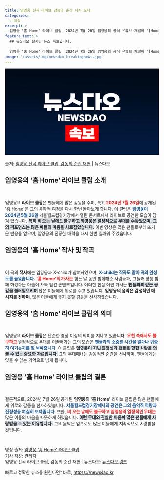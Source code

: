 ```yaml
---
title: 임영웅 신곡 라이브 감동의 순간 다시 오다
categories:
  - 음악
excerpt: >
  임영웅 '홈 Home' 라이브 클립  2024년 7월 26일 임영웅의 공식 유튜브 채널에 '[Home] Li…
feature_text: >
  ## 뉴스다오 실시간 뉴스 속보입니다.

  임영웅 '홈 Home' 라이브 클립  2024년 7월 26일 임영웅의 공식 유튜브 채널에 '[Home] Li…
image: '/assets/img/newsdao_breakingnews.jpg'
---
```


![뉴스다오 속보](/assets/img/newsdao_breakingnews.jpg)

<p>출처: <a href="httpss://newsdao.kr/5085" rel="dofollow">임영웅 신곡 라이브 클립, 감동의 순간 재현</a> | 뉴스다오</p>

<h2 data-ke-size="size26">임영웅의 '홈 Home' 라이브 클립 소개</h2>

<p data-ke-size="size16">&nbsp;</p>

임영웅의 <b>라이브 클립</b>은 팬들에게 많은 감동을 주며, 특히 <b><span style="color: #ee2323;">2024년 7월 26일</span></b>에 공개된 '홈 Home'은 그의 음악적 여정을 다시 한번 돌아보게 합니다. 이 클립은 <b><span style="color: #1a5490;">임영웅이 2024년 5월 26일</span></b> 서울월드컵경기장에서 열린 콘서트에서 라이브로 공연한 모습이 담겨 있습니다. <b><span style="background-color: #21538527;">특히 비 오는 날에도 불구하고 임영웅은 열정적으로 무대를 수놓았으며, 그의 퍼포먼스는 많은 이들의 마음을 사로잡았습니다.</span></b> 이번 영상은 많은 팬들로부터 뜨거운 반응을 얻으며, 임영웅의 진정한 매력을 다시 한번 일깨워 주었습니다.

<h2 data-ke-size="size26">임영웅의 '홈 Home' 작사 및 작곡</h2>

<p data-ke-size="size16">&nbsp;</p>

이 곡의 <b>작사</b>에는 임영웅과 X-child가 참여하였으며, <b><span style="color: #1a5490;">X-child는 작곡도 맡아 곡의 완성도를 높였습니다.</span></b> <b><span style="color: #ee2323;">'홈 Home'의 가사는</span></b> 힘든 날 동안 함께해준 사람들과, 그들과 평생 함께 하겠다는 마음이 가득 담긴 콘텐츠입니다. 이러한 진심 어린 가사는 <b><span style="background-color: #21538527;">팬들과의 깊은 공감을 불러일으키며</span></b> 많은 이들에게 위로를 주고 있습니다. <b>임영웅의 음악은 감성적인 메시지를 전하며</b>, 많은 이들에게 잊지 못할 감동을 선사하였습니다.

<h2 data-ke-size="size26">임영웅의 '홈 Home' 라이브 클립의 의미</h2>

<p data-ke-size="size16">&nbsp;</p>

임영웅의 <b>라이브 클립</b>은 단순한 영상 이상의 의미를 지니고 있습니다. <b><span style="color: #ee2323;">우천 속에서도 불구하고</span></b> 열정적으로 무대를 이끌어가는 그의 모습은 <b><span style="color: #1a5490;">팬들과의 소중한 시간을 얼마나 귀중히 여기는지를 잘 보여줍니다.</span></b> 이 클립은 <b><span style="background-color: #21538527;">임영웅이 지닌 진정성과 팬들을 향한 사랑을 엿볼 수 있는 중요한 자료입니다.</span></b> 그의 무대매너는 감동적인 순간을 선사하며, 팬들에게는 잊을 수 없는 기억으로 남게 됩니다.

<h2 data-ke-size="size26">임영웅 '홈 Home' 라이브 클립의 결론</h2>

<p data-ke-size="size16">&nbsp;</p>

결론적으로, 2024년 7월 26일 공개된 <b>임영웅의 '홈 Home'</b> 라이브 클립은 많은 팬들에게 위로와 감동을 선사하였습니다. <b><span style="color: #1a5490;">서울월드컵경기장에서의 공연은 그의 음악적 역량과 진정성을 여실히 보여줍니다.</span></b> 또한, <b><span style="color: #ee2323;">비 오는 날에도 불구하고 임영웅의 열정적인 무대는</span></b> 많은 이들의 마음을 따뜻하게 하였습니다. <b><span style="background-color: #21538527;">이런 무대와 진실한 마음이 많은 팬들에게 사랑받을 수 있는 이유입니다.</span></b> 그의 음악은 앞으로도 많은 이들에게 지속적으로 사랑받을 것입니다.

<p data-ke-size="size16">&nbsp;</p>

영상 출처: <a href="httpss://youtu.be/pDOku-8SSYk">임영웅 '홈 Home' 라이브 클립</a><br>
기사 작성: 관리자<br>
임영웅 신곡 라이브 클립, 감동의 순간 재현 | 뉴스다오: <a href="httpss://newsdao.kr/5085">뉴스다오 링크</a> 

빠르고 정확한 뉴스를 원한다면? 바로, <a href="httpss://newsdao.kr" rel="dofollow">httpss://newsdao.kr</a>


